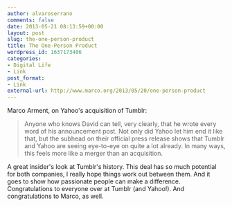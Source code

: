 ```yaml
---
author: alvaroserrano
comments: false
date: 2013-05-21 08:13:59+00:00
layout: post
slug: the-one-person-product
title: The One-Person Product
wordpress_id: 1637173406
categories:
- Digital Life
- Link
post_format:
- Link
external-url: http://www.marco.org/2013/05/20/one-person-product
---
```


Marco Arment, on Yahoo's acquisition of Tumblr:



<blockquote>Anyone who knows David can tell, very clearly, that he wrote every word of his announcement post. Not only did Yahoo let him end it like that, but the subhead on their official press release shows that Tumblr and Yahoo are seeing eye-to-eye on quite a lot already. In many ways, this feels more like a merger than an acquisition.</blockquote>



A great insider's look at Tumblr's history. This deal has so much potential for both companies, I really hope things work out between them. And it goes to show how passionate people can make a difference. Congratulations to everyone over at Tumblr (and Yahoo!). And congratulations to Marco, as well.
